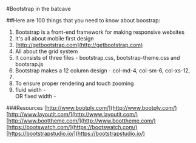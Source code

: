 #Bootstrap in the batcave

##Here are 100 things that you need to know about boostrap:

1. Bootstrap is a front-end framework for making responsive websites
2. It's all about mobile first design
3. [http://getbootstrap.com](http://getbootstrap.com)
4. All about the grid system
5. It consists of three files - bootstrap.css, bootstrap-theme.css and bootsrap.js
6. Bootstrap makes a 12 column design - col-md-4, col-sm-6, col-xs-12,
7. <div class="container"></div>
8. To ensure proper rendering and touch zooming <meta name="viewport" content="width=device-width, initial-scale=1">
9. fluid width - <div class="container-fluid"></div> OR fixed width - <div class="container"></div>


###Resources
[http://www.bootply.com/](http://www.bootply.com/)
[http://www.layoutit.com/](http://www.layoutit.com/)
[http://www.boottheme.com/](http://www.boottheme.com/)
[https://bootswatch.com/](https://bootswatch.com/)
[https://bootstrapstudio.io/](https://bootstrapstudio.io/)
